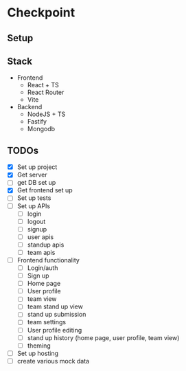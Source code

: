 # Checkpoint

## Setup

## Stack

- Frontend
  - React + TS
  - React Router
  - Vite
- Backend
  - NodeJS + TS
  - Fastify
  - Mongodb

## TODOs

- [x] Set up project
- [x] Get server
- [ ] get DB set up
- [x] Get frontend set up
- [ ] Set up tests
- [ ] Set up APIs
  - [ ] login
  - [ ] logout
  - [ ] signup
  - [ ] user apis
  - [ ] standup apis
  - [ ] team apis
- [ ] Frontend functionality
  - [ ] Login/auth
  - [ ] Sign up
  - [ ] Home page
  - [ ] User profile
  - [ ] team view
  - [ ] team stand up view
  - [ ] stand up submission
  - [ ] team settings
  - [ ] User profile editing
  - [ ] stand up history (home page, user profile, team view)
  - [ ] theming
- [ ] Set up hosting
- [ ] create various mock data
